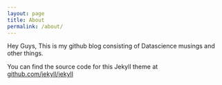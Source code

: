 ```yaml
---
layout: page
title: About
permalink: /about/
---
```




Hey Guys, This is my github blog consisting of Datascience musings and other things.

You can find the source code for this Jekyll theme at [github.com/jekyll/jekyll](https://github.com/jekyll/jekyll/wiki/themes)
